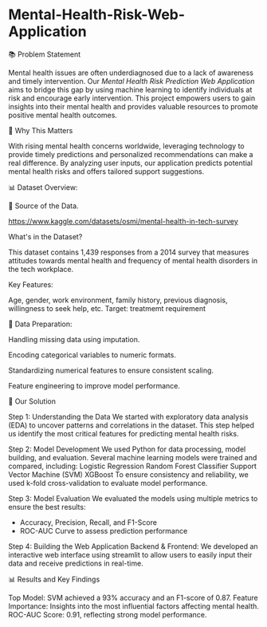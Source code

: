 # Mental-Health-Risk-Web-Application



📚 Problem Statement

Mental health issues are often underdiagnosed due to a lack of awareness and timely intervention. 
Our _Mental Health Risk Prediction Web Application_ aims to bridge this gap by using machine learning to identify individuals at risk and encourage early intervention. This project empowers users to gain insights into their mental health and provides valuable resources to promote positive mental health outcomes.





🎯 Why This Matters

With rising mental health concerns worldwide, leveraging technology to provide timely predictions and personalized recommendations can make a real difference. By analyzing user inputs, our application predicts potential mental health risks and offers tailored support suggestions.



📊 Dataset Overview:


📂 Source of the Data.

https://www.kaggle.com/datasets/osmi/mental-health-in-tech-survey


What's in the Dataset?

This dataset contains 1,439 responses from a 2014 survey that measures attitudes towards mental health and frequency of mental health disorders in the tech workplace. 


Key Features:

Age, gender, work environment, family history, previous diagnosis, willingness to seek help, etc. 
Target: 
treatmemt requirement



🔧 Data Preparation:

Handling missing data using imputation.

Encoding categorical variables to numeric formats.

Standardizing numerical features to ensure consistent scaling.

Feature engineering to improve model performance.



🧠 Our Solution

Step 1: Understanding the Data
We started with exploratory data analysis (EDA) to uncover patterns and correlations in the dataset. This step helped us identify the most critical features for predicting mental health risks.

Step 2: Model Development
We used Python for data processing, model building, and evaluation. 
Several machine learning models were trained and compared, including:
Logistic Regression
Random Forest Classifier
Support Vector Machine (SVM)
XGBoost
To ensure consistency and reliability, we used k-fold cross-validation to evaluate model performance.

Step 3: Model Evaluation
We evaluated the models using multiple metrics to ensure the best results:
- Accuracy, Precision, Recall, and F1-Score
- ROC-AUC Curve to assess prediction performance

Step 4: Building the Web Application
Backend & Frontend: We developed an interactive web interface using streamlit to allow users to easily input their data and receive predictions in real-time.



📊 Results and Key Findings

Top Model: SVM achieved a 93% accuracy and an F1-score of 0.87.
Feature Importance: Insights into the most influential factors affecting mental health.
ROC-AUC Score: 0.91, reflecting strong model performance.
